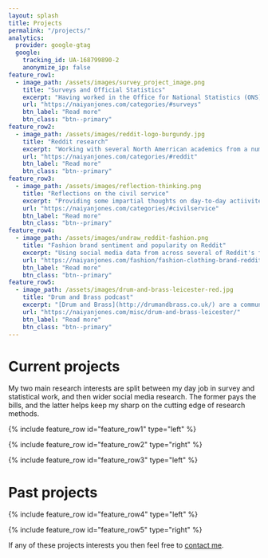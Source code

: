 ```yaml
---
layout: splash
title: Projects
permalink: "/projects/"
analytics:
  provider: google-gtag
  google:
    tracking_id: UA-168799890-2
    anonymize_ip: false
feature_row1:
  - image_path: /assets/images/survey_project_image.png
    title: "Surveys and Official Statistics"
    excerpt: "Having worked in the Office for National Statistics (ONS) in the production of economic national statistics and some of the largest surveys carried out in government I will be outlining some of my experience and takeaways. I will be covering some of the typical topics of survyes, general research, and also the practical operational aspects of carrying out large surveys at scale."
    url: "https://naiyanjones.com/categories/#surveys"
    btn_label: "Read more"
    btn_class: "btn--primary"
feature_row2:
  - image_path: /assets/images/reddit-logo-burgundy.jpg
    title: "Reddit research"
    excerpt: "Working with several North Amerrican academics from a number of fields I have published three systematic reviews on the social media platform Reddit. With [Nicholas Proferes](https://scholar.google.com/citations?user=iJwn4IkAAAAJ&hl=en), [Michael Zimmer](https://scholar.google.com/citations?user=BjpDtPYAAAAJ&hl=en), [Sarah Gilbert](https://scholar.google.ca/citations?user=mUWci5sAAAAJ&hl=en) and [Casey Fiesler](https://scholar.google.com/citations?user=D9LfKkAe7d0C&hl=en)I have published a [systemtic overview of dispclines, approaches, methods and ethics](https://journals.sagepub.com/doi/10.1177/20563051211019004) and a deeper dive on [ethical considerations in Reddit research](https://dl.acm.org/doi/10.1145/3633070). separately with [Dr Rebecca Britt](https://rebeccakbritt.com/) from the University of Alabama I have published about [trends and challenges with Reddit and health communication research](https://doi.org/10.1177/20570473231209075)."
    url: "https://naiyanjones.com/categories/#reddit"
    btn_label: "Read more"
    btn_class: "btn--primary"
feature_row3:
  - image_path: /assets/images/reflection-thinking.png
    title: "Reflections on the civil service"
    excerpt: "Providing some impartial thoughts on day-to-day actiivites or career aspiration in the civil service. For example, what are the differences analytical professions in the civil service? Why isn't there a data science profession, but there is for social researchers, in the civil service? And a few tips from moving to academia to the civil service."
    url: "https://naiyanjones.com/categories/#civilservice"
    btn_label: "Read more"
    btn_class: "btn--primary"
feature_row4:
  - image_path: /assets/images/undraw_reddit-fashion.png
    title: "Fashion brand sentiment and popularity on Reddit"
    excerpt: "Using social media data from across several of Reddit's fashion communities I am investigating the most popular fashion brands over time using machine learning. I am using Python to conduct sentiment analysis and topic modelling to identify how brands are discussed and their popularity approximately over 10 years."
    url: "https://naiyanjones.com/fashion/fashion-clothing-brand-reddit-study/"
    btn_label: "Read more"
    btn_class: "btn--primary"
feature_row5:
  - image_path: /assets/images/drum-and-brass-leicester-red.jpg
    title: "Drum and Brass podcast"
    excerpt: "[Drum and Brass](http://drumandbrass.co.uk/) are a community group producing two podcasts funded by Leicester City Council and National Lottery Fund to increase the health and wellbeing of the elderly in care homes. I am researching and writing content on the positive effect of music on elderly people’s health and wellbeing for the podcast and also recording outcomes and evidence for the funder’s impact assessments."
    url: "https://naiyanjones.com/misc/drum-and-brass-leicester/"
    btn_label: "Read more"
    btn_class: "btn--primary"    
---
```


# Current projects

My two main research interests are split between my day job in survey and statistical work, and then wider social media research. The former pays the bills, and the latter helps keep my sharp on the cutting edge of research methods.

{% include feature_row id="feature_row1" type="left" %}

{% include feature_row id="feature_row2" type="right" %}

{% include feature_row id="feature_row3" type="left" %}

# Past projects

{% include feature_row id="feature_row4" type="left" %}

{% include feature_row id="feature_row5" type="right" %}

If any of these projects interests you then feel free to [contact me](/contact/).